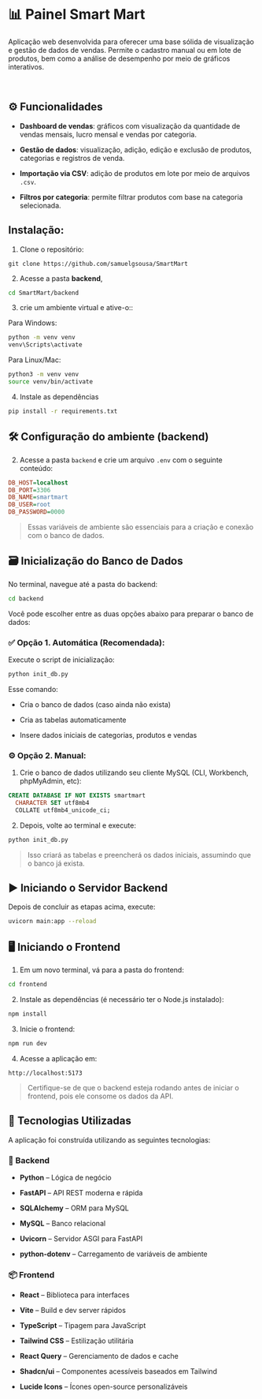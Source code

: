 # 📊 Painel Smart Mart

Aplicação web desenvolvida para oferecer uma base sólida de visualização e gestão de dados de vendas. Permite o cadastro manual ou em lote de produtos, bem como a análise de desempenho por meio de gráficos interativos.

<br>

## ⚙️ Funcionalidades

- **Dashboard de vendas**: gráficos com visualização da quantidade de vendas mensais, lucro mensal e vendas por categoria.

- **Gestão de dados**: visualização, adição, edição e exclusão de produtos, categorias e registros de venda.

- **Importação via CSV**: adição de produtos em lote por meio de arquivos `.csv`.

- **Filtros por categoria**: permite filtrar produtos com base na categoria selecionada.


## Instalação:

1. Clone o repositório:

`git clone https://github.com/samuelgsousa/SmartMart`

2. Acesse a pasta **backend**, 

```bash
cd SmartMart/backend
```

3. crie um ambiente virtual e ative-o::

Para Windows:

```bash
python -m venv venv
venv\Scripts\activate
```

Para Linux/Mac:

```bash
python3 -m venv venv
source venv/bin/activate
```

4. Instale as dependências

```bash
pip install -r requirements.txt
```


## 🛠️ Configuração do ambiente (backend)

2. Acesse a pasta `backend` e crie um arquivo `.env` com o seguinte conteúdo:

```ini
DB_HOST=localhost
DB_PORT=3306
DB_NAME=smartmart
DB_USER=root
DB_PASSWORD=0000
```

> Essas variáveis de ambiente são essenciais para a criação e conexão com o banco de dados.

## 🗃️ Inicialização do Banco de Dados

No terminal, navegue até a pasta do backend:

```bash
cd backend
```

Você pode escolher entre as duas opções abaixo para preparar o banco de dados:

### ✅ Opção 1. Automática (Recomendada):

Execute o script de inicialização:

```bash
python init_db.py
```

Esse comando:

- Cria o banco de dados (caso ainda não exista)

- Cria as tabelas automaticamente

- Insere dados iniciais de categorias, produtos e vendas


### ⚙️ Opção 2. Manual:

1. Crie o banco de dados utilizando seu cliente MySQL (CLI, Workbench, phpMyAdmin, etc):

```sql
CREATE DATABASE IF NOT EXISTS smartmart
  CHARACTER SET utf8mb4
  COLLATE utf8mb4_unicode_ci;
```

2. Depois, volte ao terminal e execute:

```bash
python init_db.py
```

>Isso criará as tabelas e preencherá os dados iniciais, assumindo que o banco já exista.



## ▶️ Iniciando o Servidor Backend

Depois de concluir as etapas acima, execute:

```bash
uvicorn main:app --reload
```

## 🖥️ Iniciando o Frontend

1. Em um novo terminal, vá para a pasta do frontend:

```bash
cd frontend
```

2. Instale as dependências (é necessário ter o Node.js instalado):

```bash
npm install
```

3. Inicie o frontend:

```bash
npm run dev
```

4. Acesse a aplicação em:

```
http://localhost:5173
```

> Certifique-se de que o backend esteja rodando antes de iniciar o frontend, pois ele consome os dados da API.

## 🧰 Tecnologias Utilizadas

A aplicação foi construída utilizando as seguintes tecnologias:

### 🧠 Backend

- **Python** – Lógica de negócio

- **FastAPI** – API REST moderna e rápida

- **SQLAlchemy** – ORM para MySQL

- **MySQL** – Banco relacional

- **Uvicorn** – Servidor ASGI para FastAPI

- **python-dotenv** – Carregamento de variáveis de ambiente

### 📦 Frontend

- **React** – Biblioteca para interfaces

- **Vite** – Build e dev server rápidos

- **TypeScript** – Tipagem para JavaScript

- **Tailwind CSS** – Estilização utilitária

- **React Query** – Gerenciamento de dados e cache

- **Shadcn/ui** – Componentes acessíveis baseados em Tailwind

- **Lucide Icons** – Ícones open-source personalizáveis